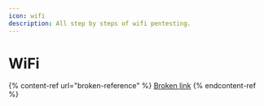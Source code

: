```yaml
---
icon: wifi
description: All step by steps of wifi pentesting.
---
```


# WiFi

{% content-ref url="broken-reference" %}
[Broken link](broken-reference)
{% endcontent-ref %}
